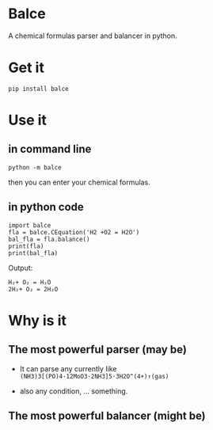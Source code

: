 # Balce

A chemical formulas parser and balancer in python.

# Get it

`pip install balce`

# Use it

## in command line

`python -m balce`

then you can enter your chemical formulas.

## in python code

```
import balce
fla = balce.CEquation('H2 +O2 = H2O')
bal_fla = fla.balance()
print(fla)
print(bal_fla)
```

Output:

```
H₂+ O₂ = H₂O
2H₂+ O₂ = 2H₂O
```

# Why is it

## The most powerful parser (may be)

- It can parse any currently like `(NH3)3[(PO)4·12MoO3·2NH3]5·3H2O^(4+)↑(gas)`

- also any condition, ... something.

## The most powerful balancer (might be)
